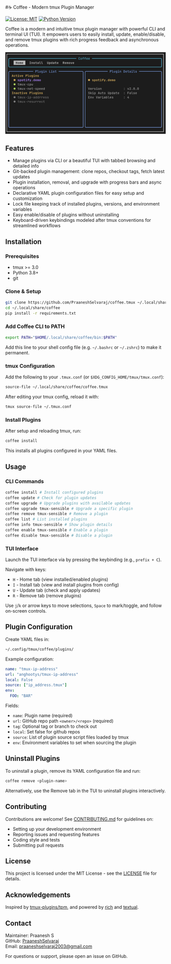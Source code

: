 #☕ Coffee - Modern tmux Plugin Manager

[![License: MIT](https://img.shields.io/badge/License-MIT-green.svg)](LICENSE) [![Python Version](https://img.shields.io/badge/python-3.8%2B-blue.svg)]()

Coffee is a modern and intuitive tmux plugin manager with powerful CLI and terminal UI (TUI). It empowers users to easily install, update, enable/disable, and remove tmux plugins with rich progress feedback and asynchronous operations.

![Coffee TUI Home](screenshots/coffee-home.png "Coffee TUI Home Tab")

## Features

- Manage plugins via CLI or a beautiful TUI with tabbed browsing and detailed info
- Git-backed plugin management: clone repos, checkout tags, fetch latest updates
- Plugin installation, removal, and upgrade with progress bars and async operations
- Declarative YAML plugin configuration files for easy setup and customization
- Lock file keeping track of installed plugins, versions, and environment variables
- Easy enable/disable of plugins without uninstalling
- Keyboard-driven keybindings modeled after tmux conventions for streamlined workflows

## Installation

### Prerequisites

- tmux >= 3.0
- Python 3.8+
- git

### Clone & Setup

```bash
git clone https://github.com/PraaneshSelvaraj/coffee.tmux ~/.local/share/coffee
cd ~/.local/share/coffee
pip install -r requirements.txt
```

### Add Coffee CLI to PATH

```bash
export PATH="$HOME/.local/share/coffee/bin:$PATH"
```

Add this line to your shell config file (e.g. `~/.bashrc` or `~/.zshrc`) to make it permanent.

### tmux Configuration

Add the following to your `.tmux.conf` (or `$XDG_CONFIG_HOME/tmux/tmux.conf`):

```bash
source-file ~/.local/share/coffee/coffee.tmux
```

After editing your tmux config, reload it with:

```bash
tmux source-file ~/.tmux.conf
```

### Install Plugins

After setup and reloading tmux, run:

```bash
coffee install
```

This installs all plugins configured in your YAML files.

## Usage

### CLI Commands

```bash
coffee install # Install configured plugins
coffee update # Check for plugin updates
coffee upgrade # Upgrade plugins with available updates
coffee upgrade tmux-sensible # Upgrade a specific plugin
coffee remove tmux-sensible # Remove a plugin
coffee list # List installed plugins
coffee info tmux-sensible # Show plugin details
coffee enable tmux-sensible # Enable a plugin
coffee disable tmux-sensible # Disable a plugin
```

### TUI Interface

Launch the TUI interface via by pressing the keybinding (e.g., `prefix + C`).

Navigate with keys:

- `H` - Home tab (view installed/enabled plugins)
- `I` - Install tab (view and install plugins from config)
- `U` - Update tab (check and apply updates)
- `R` - Remove tab (remove plugins)

Use `j`/`k` or arrow keys to move selections, `Space` to mark/toggle, and follow on-screen controls.

## Plugin Configuration

Create YAML files in:

```bash
~/.config/tmux/coffee/plugins/
```

Example configuration:

```yaml
name: "tmux-ip-address"
url: "anghootys/tmux-ip-address"
local: False
source: ["ip_address.tmux"]
env:
  FOO: "BAR"
```

Fields:

- `name`: Plugin name (required)
- `url`: GitHub repo path `<owner>/<repo>` (required)
- `tag`: Optional tag or branch to check out
- `local`: Set false for github repos
- `source`: List of plugin source script files loaded by tmux
- `env`: Environment variables to set when sourcing the plugin

## Uninstall Plugins

To uninstall a plugin, remove its YAML configuration file and run:

```bash
coffee remove <plugin-name>
```

Alternatively, use the Remove tab in the TUI to uninstall plugins interactively.

## Contributing

Contributions are welcome! See [CONTRIBUTING.md](CONTRIBUTING.md) for guidelines on:

- Setting up your development environment
- Reporting issues and requesting features
- Coding style and tests
- Submitting pull requests

## License

This project is licensed under the MIT License - see the [LICENSE](LICENSE) file for details.

## Acknowledgements

Inspired by [tmux-plugins/tpm](https://github.com/tmux-plugins/tpm), and powered by [rich](https://github.com/Textualize/rich) and [textual](https://github.com/Textualize/textual).

## Contact

Maintainer: Praanesh S  
GitHub: [PraaneshSelvaraj](https://github.com/PraaneshSelvaraj)  
Email: praaneshselvaraj2003@gmail.com

For questions or support, please open an issue on GitHub.
